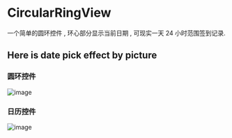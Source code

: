 # CircularRingView
一个简单的圆环控件 , 环心部分显示当前日期 , 可现实一天 24 小时范围签到记录.

## Here is date pick effect by picture

### 圆环控件


![image](https://github.com/christian-zs/CircularRingView/blob/master/app/src/main/res/drawable/ciricualarRingView.png) 

### 日历控件


![image](https://github.com/christian-zs/CircularRingView/blob/master/app/src/main/res/drawable/calendarView.png) 